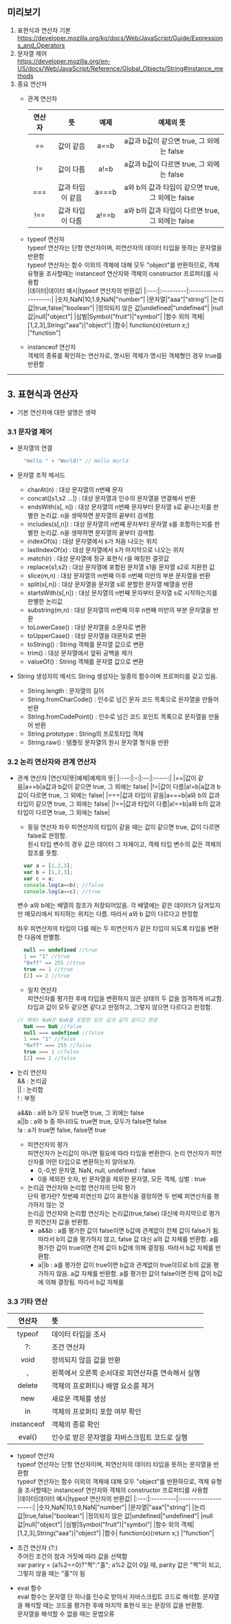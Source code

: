 ## 미리보기  
  1. 표현식과 연산자 기본   
     https://developer.mozilla.org/ko/docs/Web/JavaScript/Guide/Expressions_and_Operators  
  2. 문자열 제어   
     https://developer.mozilla.org/en-US/docs/Web/JavaScript/Reference/Global_Objects/String#instance_methods  
  3. 중요 연산자  
      - 관계 연산자  
      
        |연산자|뜻|예제|예제의 뜻|
        |:---:|:-:|:--:|:-----:|
        |==|값이 같음|a==b|a값과 b값이 같으면 true, 그 외에는 false|
        |!=|값이 다름|a!=b|a값과 b값이 다르면 true, 그 외에는 false|
        |===|값과 타입이 같음|a===b|a와 b의 값과 타입이 같으면 true, 그 외에는 false|
        |!==|값과 타입이 다름|a!==b|a와 b의 값과 타입이 다르면 true, 그 외에는 false|
      
      - typeof 연산자  
        typeof 연산자는 단항 연산자이며, 피연산자의 데이터 타입을 뜻하는 문자열을 반환함  
        typeof 연산자는 함수 이외의 객체에 대해 모두 "object"를 반환하므로, 객체 유형을 조사할때는 instanceof 연산자와 객체의 constructor 프로퍼티를 사용함  
          |데이터|데이터 예시|typeof 연산자의 반환값|
          |:---:|:---------|:--------------------:|
          |숫자,NaN|10,1.9,NaN|"number"|
          |문자열|"aaa"|"string"|
          |논리값|true,false|"boolean"|
          |정의되지 않은 값|undefined|"undefined"|
          |null 값|null|"object"|
          |심벌|Symbol("fruit")|"symbol"|
          |함수 외의 객체|[1,2,3],String("aaa")|"object"|
          |함수| function(x){return x;} |"function"|
          
      - instanceof 연산자  
        객체의 종류를 확인하는 연산자로, 명시된 객체가 명시된 객체형인 경우 true를 반환함  
        
---------------------------------------------------------------------------------------------------------
        

<!--20201224 기록 시작-->
## 3. 표현식과 연산자
  - 기본 연산자에 대한 설명은 생략
### 3.1 문자열 제어
  - 문자열의 연결
    ```javascript
      "Hello " + "World!" // Hello World
    ```
  - 문자열 조작 메서드
    - charAt(n) : 대상 문자열의 n번째 문자
    - concat([s1,s2 ...]) : 대상 문자열과 인수의 문자열을 연결해서 반환
    - endsWith(s[, n]) : 대상 문자열의 n번째 문자부터 문자열 s로 끝나는지를 판별한 논리값. n을 생략하면 문자열의 끝부터 검색함.
    - includes(s[,n]) : 대상 문자열의 n번째 문자부터 문자열 s를 포함하는지를 판별한 논리값. n을 생략하면 문자열의 끝부터 검색함.
    - indexOf(s) : 대상 문자열에서 s가 처음 나오는 위치
    - lastIndexOf(x) : 대상 문자열에서 s가 마지막으로 나오는 위치
    - match(r) : 대상 문자열에 정규 표현식 r을 매칭한 결괏값
    - replace(s1,s2) : 대상 문자열에 포함된 문자열 s1을 문자열 s2로 치환한 값
    - slice(m,n) : 대상 문자열의 m번째 이후 n번째 미만의 부분 문자열을 반환
    - split(s[,n]) : 대상 문자열을 문자열 s로 분할한 문자열 배열을 반환
    - startsWith(s[,n]) : 대상 문자열의 n번째 문자부터 문자열 s로 시작하는지를 판별한 논리값
    - substring(m,n) : 대상 문자열의 m번째 이후 n번째 미만의 부분 문자열을 반환
    - toLowerCase() : 대상 문자열을 소문자로 변환
    - toUpperCase() : 대상 문자열을 대문자로 변환
    - toString() : String 객체를 문자열 값으로 변환
    - trim() : 대상 문자열에서 앞뒤 공백을 제거
    - valueOf() : String 객체를 문자열 값으로 변환
    
  - String 생성자의 메서드
    String 생성자는 일종의 함수이며 프로퍼티를 갖고 있음.
    - String.length : 문자열의 길이
    - String.fromCharCode() : 인수로 넘긴 문자 코드 목록으로 문자열을 만들어 반환
    - String.fromCodePoint() : 인수로 넘긴 코드 포인트 목록으로 문자열을 만들어 반환
    - String.prototype : String의 프로토타입 객체
    - String.raw() : 템플릿 문자열의 원시 문자열 형식을 반환
    
    <!--20201224 기록 끝
        방금 구조조정으로 퇴사하시는 수석님으로부터 카톡메시지를 받았다. 살가운 분은 아니셨지만, 좋은 분이라고 생각했는데 퇴사하신다니 정말 아쉽다.
        몇년동안 많이 배우고 우물안 개구리가 되지 말라고 마지막 팁을 주셨는데, 요즘 부쩍 게을러진 나에게 정말 필요한 말이라는 생각이 들면서
        이게 마지막이라는 것에 슬프기도 했다. -->
    
    <!--20201225 기록 시작-->
### 3.2 논리 연산자와 관계 연산자
  - 관계 연산자
    |연산자|뜻|예제|예제의 뜻|
    |:---:|:-:|:--:|:-----:|
    |==|값이 같음|a==b|a값과 b값이 같으면 true, 그 외에는 false|
    |!=|값이 다름|a!=b|a값과 b값이 다르면 true, 그 외에는 false|
    |===|값과 타입이 같음|a===b|a와 b의 값과 타입이 같으면 true, 그 외에는 false|
    |!==|값과 타입이 다름|a!==b|a와 b의 값과 타입이 다르면 true, 그 외에는 false|
  
     - 동일 연산자
      좌우 피연산자의 타입이 같을 때는 값이 같으면 true, 값이 다르면 false로 판정함.   
      원시 타입 변수의 경우 값은 데이터 그 자체이고, 객체 타입 변수의 값은 객체의 참조를 뜻함.  
      ```javascript
        var a = [1,2,3];
        var b = [1,2,3];
        var c = a;
        console.log(a==b); //false
        console.log(a==c); //true
      ```
      변수 a와 b에는 배열의 참조가 저장되어있음. 각 배열에는 같은 데이터가 담겨있지만 메모리에서 차지하는 위치는 다름. 따라서 a와 b 값이 다르다고 판정함   
      
      좌우 피연산자의 타입이 다를 때는 두 피연산자가 같은 타입이 되도록 타입을 변환한 다음에 판별함.
      ```javascript
        null == undefined //true
        1 == "1" //true
        "0xff" == 255 //true
        true == 1 //true
        [2] == 2 //true
      ```
      <!---20201225 기록 끝
          오늘은 짧게 기록을 마친다. 내일은 조금 더 공부해야겠다->
      <!--20201226 기록 시작-->
      
      - 일치 연산자  
      피연산자를 평가한 후에 타입을 변환하지 않은 상태의 두 값을 엄격하게 비교함.  
      타입과 값이 모두 같으면 같다고 판정하고, 그렇지 않으면 다르다고 판정함.
      ```javascript
      // 예외) NaN은 NaN을 포함한 모든 값과 같지 않다고 판정
        NaN === NaN //false
        null === undefined //false
        1 === "1" //false
        "0xff" === 255 //false
        true === 1 //false
        [2] === 2 //false
      ```
   - 논리 연산자   
     && : 논리곱  
     || : 논리합  
     ! : 부정  
     
     a&&b : a와 b가 모두 true면 true, 그 외에는 false  
     a||b : a와 b 중 하나라도 true면 true, 모두가 false면 false  
     !a : a가 true면 false, false면 true  
     
     - 피연산자의 평가  
      피연산자가 논리값이 아니면 필요에 따라 타입을 변환한다. 논리 연산자가 피연산자를 어떤 타입으로 변환하는지 알아보자.  
        - 0,-0,빈 문자열, NaN, null, undefined : false
        - 0을 제외한 숫자, 빈 문자열을 제외한 문자열, 모든 객체, 심벌 : true    
      - 논리곱 연산자와 논리합 연산자의 단락 평가  
       단락 평가란? 첫번째 피연산자 값이 표현식을 결정하면 두 번째 피연산자를 평가하지 않는 것  
       논리곱 연산자와 논리합 연산자는 논리값(true,false) 대신에 마지막으로 평가한 피연산자 값을 반환함.  
        - a&&b : a를 평가한 값이 false이면 b값에 관계없이 전체 값이 false가 됨. 따라서 b의 값을 평가하지 않고, false 값 대신 a의 값 자체를 반환함.
                 a를 평가한 값이 true이면 전체 값이 b값에 의해 결정됨. 따라서 b값 자체를 반환함.
        - a||b : a를 평가한 값이 true이면 b값과 관계없이 true이므로 b의 값을 평가하지 않음. a값 자체를 반환함.
                 a를 평가한 값이 false이면 전체 값이 b값에 의해 결정됨. 따라서 b값 자체를 
                 
 <!--20201226 기록 끝
     회사에서 자바스크립트를 쓸 때는 항상 일치연산자를 사용했었는데, 일치연산자와 동일연산자의 차이점도 모르고 사용했었다.
     이번 기회에 제대로 알게되어 다행이다.-->
 <!--20201227 기록 시작-->
  
 <!--20201227 기록 끝
       오늘 예상치못한 일들이 많이 생겨서 시간이 조금밖에 나지 않았다.. 오늘 기록한 한 단락이 markdown 문법 적용이 되지 않아 위로 옮겼다-->
 <!--20201228 기록 시작-->
### 3.3 기타 연산
  |연산자|뜻|
  |:---:|:--|
  |typeof|데이터 타입을 조사|
  |?:|조건 연산자|
  |void|정의되지 않음 값을 반환|
  |,|왼쪽에서 오른쪽 순서대로 피연산자를 연속해서 실행|
  |delete|객체의 프로퍼티나 배열 요소를 제거|
  |new|새로운 객체를 생성|
  |in|객체의 프로퍼티 포함 여부 확인|
  |instanceof|객체의 종류 확인|
  |eval()|인수로 받은 문자열을 자바스크립트 코드로 실행|
  
  - typeof 연산자  
  typeof 연산자는 단항 연산자이며, 피연산자의 데이터 타입을 뜻하는 문자열을 반환함  
  typeof 연산자는 함수 이외의 객체에 대해 모두 "object"를 반환하므로, 객체 유형을 조사할때는 instanceof 연산자와 객체의 constructor 프로퍼티를 사용함  
    |데이터|데이터 예시|typeof 연산자의 반환값|
    |:---:|:---------|:--------------------:|
    |숫자,NaN|10,1.9,NaN|"number"|
    |문자열|"aaa"|"string"|
    |논리값|true,false|"boolean"|
    |정의되지 않은 값|undefined|"undefined"|
    |null 값|null|"object"|
    |심벌|Symbol("fruit")|"symbol"|
    |함수 외의 객체|[1,2,3],String("aaa")|"object"|
    |함수| function(x){return x;} |"function"|
  
  - 조건 연산자 (?:)  
    주어진 조건의 참과 거짓에 따라 값을 선택함  
    var pariry = (a%2==0)?"짝":"홀";
    a%2 값이 0일 때, parity 값은 "짝"이 되고, 그렇지 않을 때는 "홀"이 됨
  
  - eval 함수  
    eval 함수는 문자열 단 하나를 인수로 받아서 자바스크립트 코드로 해석함. 문자열을 해석할 때는 코드를 평가한 후에 마지막 표현식 또는 문장의 값을 반환함.  
    문자열을 해석할 수 없을 때는 문법오류 
  
